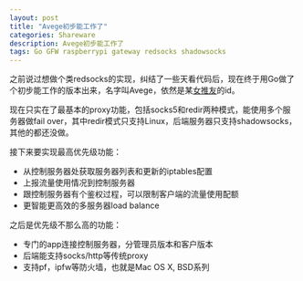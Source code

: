 ```yaml
---
layout: post
title: "Avege初步能工作了"
categories: Shareware
description: Avege初步能工作了
tags: Go GFW raspberrypi gateway redsocks shadowsocks
---
```

之前说过想做个类redsocks的实现，纠结了一些天看代码后，现在终于用Go做了个初步能工作的版本出来，名字叫Avege，依然是某[女推友](https://twitter.com/avege)的id。

现在只实在了最基本的proxy功能，包括socks5和redir两种模式，能使用多个服务器做fail over，其中redir模式只支持Linux，后端服务器只支持shadowsocks，其他的都还没做。

接下来要实现最高优先级功能：

- 从控制服务器处获取服务器列表和更新的iptables配置
- 上报流量使用情况到控制服务器
- 跟控制服务器有个鉴权过程，可以限制客户端的流量使用配额
- 更智能更高效的多服务器load balance

之后是优先级不那么高的功能：

- 专门的app连接控制服务器，分管理员版本和客户版本
- 后端能支持socks/http等传统proxy
- 支持pf，ipfw等防火墙，也就是Mac OS X, BSD系列

